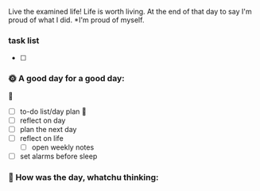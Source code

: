 
Live the examined life! Life is worth living. 
At the end of that day to say I'm proud of what I did. *I'm proud of myself.

### task list
- [ ] 
### 🌞 A good day for a good day:
🌻
- [ ] to-do list/day plan
🌼
- [ ] reflect on day
- [ ] plan the next day
- [ ] reflect on life
	- [ ] open weekly notes
- [ ] set alarms before sleep
### 📝 How was the day, whatchu thinking:
